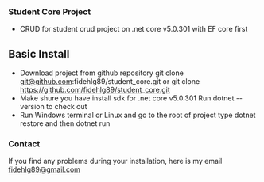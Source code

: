 ### Student Core Project
- CRUD for student crud project on .net core v5.0.301 with EF core first

## Basic Install
- Download project from github repository
    git clone git@github.com:fidehlg89/student_core.git or git clone https://github.com/fidehlg89/student_core.git
- Make shure you have install sdk for .net core v5.0.301
    Run dotnet --version to check out
- Run Windows terminal or Linux and go to the root of project
    type dotnet restore and then dotnet run

### Contact
If you find any problems during your installation, here is my email
   fidehlg89@gmail.com





